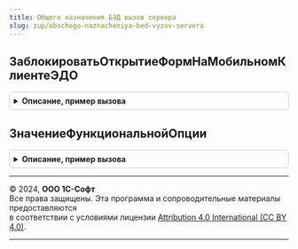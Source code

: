 ```yaml
---
title: Общего назначения БЭД вызов сервера
slug: zup/obschego-naznacheniya-bed-vyzov-servera
---
```



## ЗаблокироватьОткрытиеФормНаМобильномКлиентеЭДО
<details style="margin: 1em 0; padding: 0.5em; border: 1px solid #ccc; border-radius: 6px;">

<summary style="font-weight: bold; cursor: pointer;">Описание, пример вызова</summary>

```bsl

// Вызывается из подписки на событие ЗаблокироватьОткрытиеФормНаМобильномКлиентеЭДО.
// Блокирует открытие любых неадаптированных форм на мобильном клиенте.
//
Процедура ЗаблокироватьОткрытиеФормНаМобильномКлиентеЭДО( Экспорт
```

Пример вызова
```bsl
ОбщегоНазначенияБЭДВызовСервера.ЗаблокироватьОткрытиеФормНаМобильномКлиентеЭДО();
```
</details>

## ЗначениеФункциональнойОпции
<details style="margin: 1em 0; padding: 0.5em; border: 1px solid #ccc; border-radius: 6px;">

<summary style="font-weight: bold; cursor: pointer;">Описание, пример вызова</summary>

```bsl

// См. ОбщегоНазначенияБЭД.ЗначениеФункциональнойОпции
Функция ЗначениеФункциональнойОпции(НаименованиеФО) Экспорт
```

Пример вызова
```bsl
Результат = ОбщегоНазначенияБЭДВызовСервера.ЗначениеФункциональнойОпции(НаименованиеФО) 
```
</details>

---

© 2024, **ООО 1С-Софт**  
Все права защищены. Эта программа и сопроводительные материалы предоставляются  
в соответствии с условиями лицензии [Attribution 4.0 International (CC BY 4.0)](https://creativecommons.org/licenses/by/4.0/legalcode).

---
